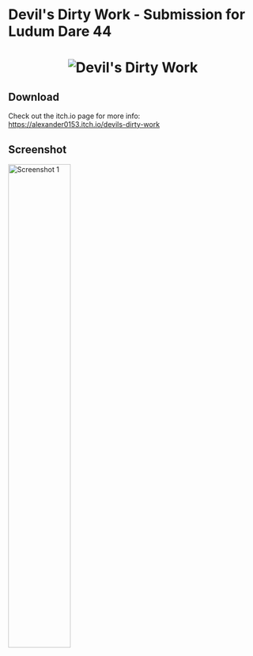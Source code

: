 # Devil's Dirty Work - Submission for Ludum Dare 44
<h1 align="center">
	<img src="https://img.itch.zone/aW1nLzIwNjA4NDIucG5n/original/0DT4tb.png" alt="Devil's Dirty Work">
</h1>

## Download
Check out the itch.io page for more info: https://alexander0153.itch.io/devils-dirty-work

## Screenshot
<img src="https://img.itch.zone/aW1hZ2UvNDE0NDc1LzIwNjQ5MzcucG5n/original/OtVg22.png" width="50%" alt="Screenshot 1">
